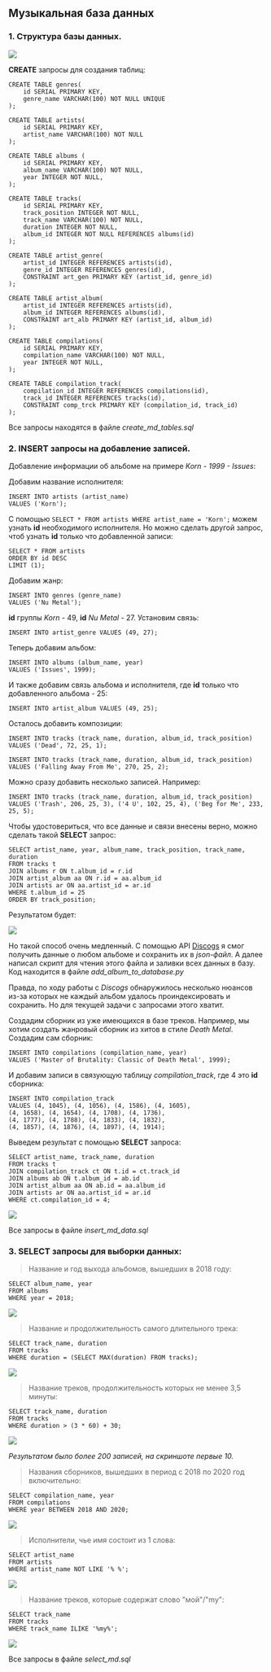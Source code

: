 ## Музыкальная база данных

### 1. Структура базы данных.

![](/pics/music_base_net.jpg)
  
__CREATE__ запросы для создания таблиц:

~~~
CREATE TABLE genres(
	id SERIAL PRIMARY KEY,
	genre_name VARCHAR(100) NOT NULL UNIQUE
);

CREATE TABLE artists(
	id SERIAL PRIMARY KEY,
	artist_name VARCHAR(100) NOT NULL
);

CREATE TABLE albums (
	id SERIAL PRIMARY KEY,
	album_name VARCHAR(100) NOT NULL,
	year INTEGER NOT NULL,
);

CREATE TABLE tracks(
	id SERIAL PRIMARY KEY,
	track_position INTEGER NOT NULL,
	track_name VARCHAR(100) NOT NULL,
	duration INTEGER NOT NULL,
	album_id INTEGER NOT NULL REFERENCES albums(id)
);

CREATE TABLE artist_genre(
	artist_id INTEGER REFERENCES artists(id),
	genre_id INTEGER REFERENCES genres(id),
	CONSTRAINT art_gen PRIMARY KEY (artist_id, genre_id)
);

CREATE TABLE artist_album(
	artist_id INTEGER REFERENCES artists(id),
	album_id INTEGER REFERENCES albums(id),
	CONSTRAINT art_alb PRIMARY KEY (artist_id, album_id)
);

CREATE TABLE compilations(
	id SERIAL PRIMARY KEY,
	compilation_name VARCHAR(100) NOT NULL,
	year INTEGER NOT NULL,
);

CREATE TABLE compilation_track(
	compilation_id INTEGER REFERENCES compilations(id),
	track_id INTEGER REFERENCES tracks(id),
	CONSTRAINT comp_trck PRIMARY KEY (compilation_id, track_id)
);
~~~

Все запросы находятся в файле *create_md_tables.sql*
  
### 2. __INSERT__ запросы на добавление записей.
  
Добавление информации об альбоме на примере *Korn - 1999 - Issues*:
  
Добавим название исполнителя:

~~~
INSERT INTO artists (artist_name)
VALUES ('Korn');
~~~

С помощью `SELECT * FROM artists WHERE artist_name = 'Korn';` можем узнать __id__ необходимого исполнителя.
Но можно сделать другой запрос, чтоб узнать __id__ только что добавленной записи:

~~~
SELECT * FROM artists
ORDER BY id DESC
LIMIT (1);
~~~

Добавим жанр:

~~~
INSERT INTO genres (genre_name)
VALUES ('Nu Metal');
~~~

__id__ группы *Korn* - 49, __id__ *Nu Metal* - 27. 
Установим связь:

~~~
INSERT INTO artist_genre VALUES (49, 27);
~~~

Теперь добавим альбом:

~~~
INSERT INTO albums (album_name, year)
VALUES ('Issues', 1999);
~~~

И также добавим связь альбома и исполнителя, где __id__ только что добавленного альбома - 25:

~~~
INSERT INTO artist_album VALUES (49, 25);
~~~

Осталось добавить композиции:

~~~
INSERT INTO tracks (track_name, duration, album_id, track_position)
VALUES ('Dead', 72, 25, 1);

INSERT INTO tracks (track_name, duration, album_id, track_position)
VALUES ('Falling Away From Me', 270, 25, 2);
~~~

Можно сразу добавить несколько записей. Например:

~~~
INSERT INTO tracks (track_name, duration, album_id, track_position)
VALUES ('Trash', 206, 25, 3), ('4 U', 102, 25, 4), ('Beg for Me', 233, 25, 5);
~~~

Чтобы удостовериться, что все данные и связи внесены верно, можно сделать такой __SELECT__ запрос:

~~~
SELECT artist_name, year, album_name, track_position, track_name, duration
FROM tracks t
JOIN albums r ON t.album_id = r.id
JOIN artist_album aa ON r.id = aa.album_id 
JOIN artists ar ON aa.artist_id = ar.id
WHERE t.album_id = 25
ORDER BY track_position;
~~~

Результатом будет:

![](/pics/korn_issues_result.jpg)
  
Но такой способ очень медленный.
С помощью API [Discogs](https://www.discogs.com/) я смог получить данные о любом альбоме и сохранить их в *json-файл*.
А далее написал скрипт для чтения этого файла и заливки всех данных в базу.
Код находится в файле *add_album_to_database.py*
  
Правда, по ходу работы с *Discogs* обнаружилось несколько нюансов из-за которых не каждый альбом удалось проиндексировать и сохранить.
Но для текущей задачи с запросами этого хватит.
  
Создадим сборник из уже имеющихся в базе треков.
Например, мы хотим создать жанровый сборник из хитов в стиле *Death Metal*.
Создадим сам сборник:

~~~
INSERT INTO compilations (compilation_name, year)
VALUES ('Master of Brutality: Classic of Death Metal', 1999);
~~~

И добавим записи в связующую таблицу *compilation_track*, где 4 это __id__ сборника:

~~~
INSERT INTO compilation_track
VALUES (4, 1045), (4, 1056), (4, 1586), (4, 1605), 
(4, 1658), (4, 1654), (4, 1708), (4, 1736), 
(4, 1777), (4, 1788), (4, 1833), (4, 1832),
(4, 1857), (4, 1876), (4, 1897), (4, 1914);
~~~

Выведем результат с помощью __SELECT__ запроса:

~~~
SELECT artist_name, track_name, duration
FROM tracks t 
JOIN compilation_track ct ON t.id = ct.track_id
JOIN albums ab ON t.album_id = ab.id
JOIN artist_album aa ON ab.id = aa.album_id 
JOIN artists ar ON aa.artist_id = ar.id 
WHERE ct.compilation_id = 4;
~~~

![](/pics/select_comp_result.jpg)

Все запросы в файле *insert_md_data.sql*
  
### 3. __SELECT__ запросы для выборки данных:

> Название и год выхода альбомов, вышедших в 2018 году:

~~~
SELECT album_name, year 
FROM albums
WHERE year = 2018;
~~~

![](/pics/select_result_1.jpg)

> Название и продолжительность самого длительного трека:

~~~
SELECT track_name, duration
FROM tracks
WHERE duration = (SELECT MAX(duration) FROM tracks);
~~~

![](/pics/select_result_2.jpg)

> Название треков, продолжительность которых не менее 3,5 минуты:

~~~
SELECT track_name, duration
FROM tracks
WHERE duration > (3 * 60) + 30;
~~~

![](/pics/select_result_3.jpg)

*Результатом было более 200 записей, на скриншоте первые 10.*

> Названия сборников, вышедших в период с 2018 по 2020 год включительно:

~~~
SELECT compilation_name, year
FROM compilations
WHERE year BETWEEN 2018 AND 2020;
~~~

![](/pics/select_result_4.jpg)

> Исполнители, чье имя состоит из 1 слова:

~~~
SELECT artist_name
FROM artists
WHERE artist_name NOT LIKE '% %';
~~~

![](/pics/select_result_5.jpg)

> Название треков, которые содержат слово "мой"/"my":

~~~
SELECT track_name
FROM tracks
WHERE track_name ILIKE '%my%';
~~~

![](/pics/select_result_6.jpg)

Все запросы в файле *select_md.sql*